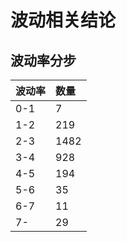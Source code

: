 # 波动相关结论
## 波动率分步
|波动率|数量|
|------|:-----|
| 0-1 | 7 |
| 1-2 | 219 |
| 2-3 | 1482 |
| 3-4 | 928 |
| 4-5 | 194 |
|5-6| 35|
|6-7|11|
|7-|29|
